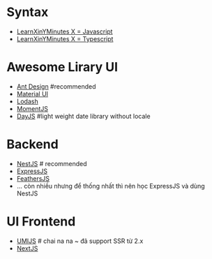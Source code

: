 

# Syntax
- [LearnXinYMinutes X = Javascript](https://learnxinyminutes.com/docs/javascript)
- [LearnXinYMinutes X = Typescript](https://learnxinyminutes.com/docs/typescript)


# Awesome Lirary UI
- [Ant Design](https://ant.design/docs/react/introduce) #recommended
- [Material UI](https://material-ui.com/)
- [Lodash](https://lodash.com)
- [MomentJS](https://momentjs.com)
- [DayJS](https://day.js.org/) #light weight date library without locale

# Backend
- [NestJS](https://docs.nestjs.com/) # recommended
- [ExpressJS](https://expressjs.com/)
- [FeathersJS](https://feathersjs.com/)
- ... còn nhiều nhưng để thống nhất thì nên học ExpressJS và dùng NestJS

# UI Frontend
- [UMIJS](https://umijs.org/) # chai na na ~ đã support SSR từ 2.x
- [NextJS](https://nextjs.org/)

